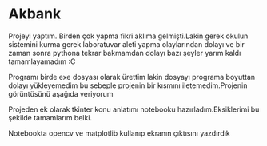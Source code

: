 # Akbank
Projeyi yaptım.
Birden çok yapma fikri aklıma gelmişti.Lakin gerek okulun sistemini kurma gerek laboratuvar aleti yapma olaylarından dolayı ve bir zaman sonra pythona tekrar bakmamdan dolayı bazı şeyler yarım kaldı tamamlayamadım :C

Programı birde exe dosyası olarak ürettim lakin dosyayı programa boyuttan dolayı yükleyemedim bu sebeple projenin bir kısmını iletemedim.Projenin görüntüsünü aşağıda veriyorum

Projeden ek olarak tkinter konu anlatımı notebooku hazırladım.Eksiklerimi bu şekilde tamamlarım belki. 

Notebookta opencv ve matplotlib kullanıp ekranın çıktısını yazdırdık
